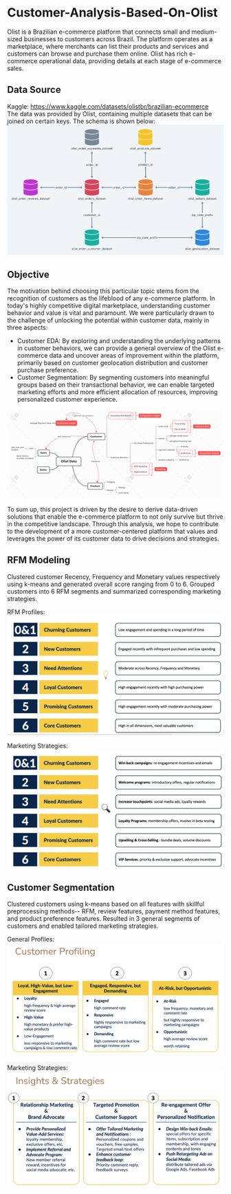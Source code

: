 # Customer-Analysis-Based-On-Olist
Olist is a Brazilian e-commerce platform that connects small and medium-sized businesses to customers across Brazil. The platform operates as a marketplace, where merchants can list their products and services and customers can browse and purchase them online. Olist has rich e-commerce operational data, providing details at each stage of e-commerce sales.   

## Data Source
Kaggle: https://www.kaggle.com/datasets/olistbr/brazilian-ecommerce  
The data was provided by Olist, containing multiple datasets that can be joined on certain keys. The schema is shown below:  
![Database Schema](images/olist_dataset_schema.png)

## Objective

The motivation behind choosing this particular topic stems from the recognition of customers as the lifeblood of any e-commerce platform. In today's highly competitive digital marketplace, understanding customer behavior and value is vital and paramount. We were particularly drawn to the challenge of unlocking the potential within customer data, mainly in three aspects:  
* Customer EDA: By exploring and understanding the underlying patterns in customer behaviors, we can provide a general overview of the Olist e-commerce data and uncover areas of improvement within the platform, primarily based on customer geolocation distribution and customer purchase preference.  
* Customer Segmentation: By segmenting customers into meaningful groups based on their transactional behavior, we can enable targeted marketing efforts and more efficient allocation of resources, improving personalized customer experience. 

![Objective Schema](images/olist_objective_schema.png) 

To sum up, this project is driven by the desire to derive data-driven solutions that enable the e-commerce platform to not only survive but thrive in the competitive landscape. Through this analysis, we hope to contribute to the development of a more customer-centered platform that values and leverages the power of its customer data to drive decisions and strategies.  

## RFM Modeling

Clustered customer Recency, Frequency and Monetary values respectively using k-means and generated overall score ranging from 0 to 6. Grouped customers into 6 RFM segments and summarized corresponding marketing strategies.

RFM Profiles:  
![RFM Profiles](images/rfm_profile.png) 

Marketing Strategies:   
![RFM Strategies](images/rfm_strategy.png) 

## Customer Segmentation

Clustered customers using k-means based on all features with skillful preprocessing methods-- RFM, review features, payment method features, and product preference features. Resulted in 3 general segments of customers and enabled tailored marketing strategies.

General Profiles:  
![Segmentation Profiles](images/general_profile.png) 

Marketing Strategies:  
![Segmentation Strategies](images/general_strategy.png) 








